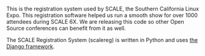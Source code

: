 This is the registration system used by SCALE, the Southern California Linux Expo. This registration software helped us run a smooth show for over 1000 attendees during SCALE 6X. We are releasing this code so other Open Source conferences can benefit from it as well.

The SCALE Registration System (scalereg) is written in Python and uses [the Django framework](http://www.djangoproject.com/).